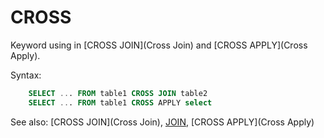# CROSS

Keyword using in [CROSS JOIN](Cross Join) and [CROSS APPLY](Cross Apply).

Syntax:
```sql
    SELECT ... FROM table1 CROSS JOIN table2
    SELECT ... FROM table1 CROSS APPLY select
```

See also: [CROSS JOIN](Cross Join), [JOIN](Join), [CROSS APPLY](Cross Apply)